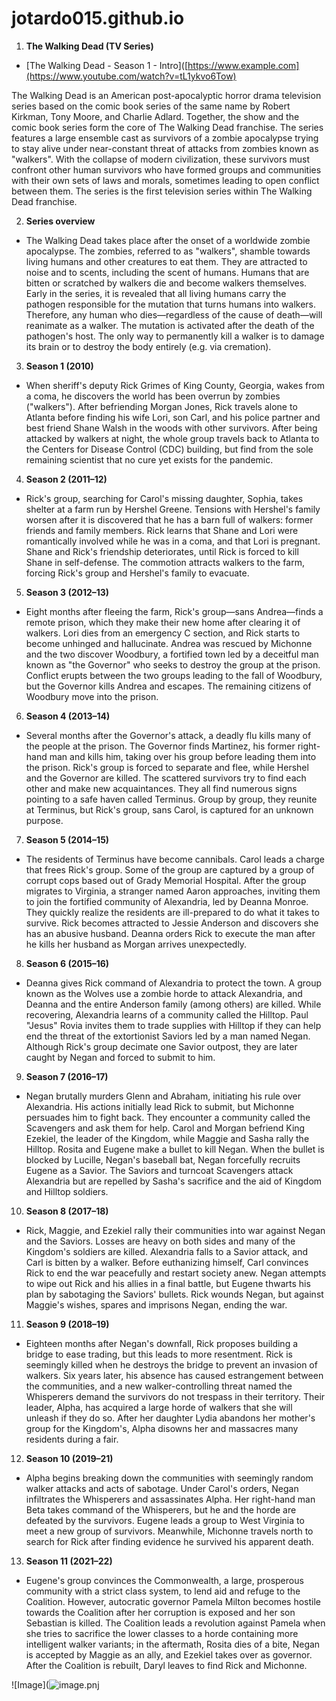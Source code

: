 # jotardo015.github.io

1. **The Walking Dead (TV Series)**
- [The Walking Dead - Season 1 - Intro]([https://www.example.com](https://www.youtube.com/watch?v=tL1ykvo6Tow)

The Walking Dead is an American post-apocalyptic horror drama television series based on the comic book series of the same name by Robert Kirkman, Tony Moore, and Charlie Adlard. Together, the show and the comic book series form the core of The Walking Dead franchise. The series features a large ensemble cast as survivors of a zombie apocalypse trying to stay alive under near-constant threat of attacks from zombies known as "walkers". With the collapse of modern civilization, these survivors must confront other human survivors who have formed groups and communities with their own sets of laws and morals, sometimes leading to open conflict between them. The series is the first television series within The Walking Dead franchise.

2. **Series overview**
- The Walking Dead takes place after the onset of a worldwide zombie apocalypse. The zombies, referred to as "walkers", shamble towards living humans and other creatures to eat them. They are attracted to noise and to scents, including the scent of humans. Humans that are bitten or scratched by walkers die and become walkers themselves. Early in the series, it is revealed that all living humans carry the pathogen responsible for the mutation that turns humans into walkers. Therefore, any human who dies—regardless of the cause of death—will reanimate as a walker. The mutation is activated after the death of the pathogen's host. The only way to permanently kill a walker is to damage its brain or to destroy the body entirely (e.g. via cremation).
  
3. **Season 1 (2010)**
- When sheriff's deputy Rick Grimes of King County, Georgia, wakes from a coma, he discovers the world has been overrun by zombies ("walkers"). After befriending Morgan Jones, Rick travels alone to Atlanta before finding his wife Lori, son Carl, and his police partner and best friend Shane Walsh in the woods with other survivors. After being attacked by walkers at night, the whole group travels back to Atlanta to the Centers for Disease Control (CDC) building, but find from the sole remaining scientist that no cure yet exists for the pandemic.

4. **Season 2 (2011–12)**
- Rick's group, searching for Carol's missing daughter, Sophia, takes shelter at a farm run by Hershel Greene. Tensions with Hershel's family worsen after it is discovered that he has a barn full of walkers: former friends and family members. Rick learns that Shane and Lori were romantically involved while he was in a coma, and that Lori is pregnant. Shane and Rick's friendship deteriorates, until Rick is forced to kill Shane in self-defense. The commotion attracts walkers to the farm, forcing Rick's group and Hershel's family to evacuate.

5. **Season 3 (2012–13)**
- Eight months after fleeing the farm, Rick's group—sans Andrea—finds a remote prison, which they make their new home after clearing it of walkers. Lori dies from an emergency C section, and Rick starts to become unhinged and hallucinate. Andrea was rescued by Michonne and the two discover Woodbury, a fortified town led by a deceitful man known as "the Governor" who seeks to destroy the group at the prison. Conflict erupts between the two groups leading to the fall of Woodbury, but the Governor kills Andrea and escapes. The remaining citizens of Woodbury move into the prison.

6. **Season 4 (2013–14)**
- Several months after the Governor's attack, a deadly flu kills many of the people at the prison. The Governor finds Martinez, his former right-hand man and kills him, taking over his group before leading them into the prison. Rick's group is forced to separate and flee, while Hershel and the Governor are killed. The scattered survivors try to find each other and make new acquaintances. They all find numerous signs pointing to a safe haven called Terminus. Group by group, they reunite at Terminus, but Rick's group, sans Carol, is captured for an unknown purpose.

7. **Season 5 (2014–15)**
- The residents of Terminus have become cannibals. Carol leads a charge that frees Rick's group. Some of the group are captured by a group of corrupt cops based out of Grady Memorial Hospital. After the group migrates to Virginia, a stranger named Aaron approaches, inviting them to join the fortified community of Alexandria, led by Deanna Monroe. They quickly realize the residents are ill-prepared to do what it takes to survive. Rick becomes attracted to Jessie Anderson and discovers she has an abusive husband. Deanna orders Rick to execute the man after he kills her husband as Morgan arrives unexpectedly.

8. **Season 6 (2015–16)**
- Deanna gives Rick command of Alexandria to protect the town. A group known as the Wolves use a zombie horde to attack Alexandria, and Deanna and the entire Anderson family (among others) are killed. While recovering, Alexandria learns of a community called the Hilltop. Paul "Jesus" Rovia invites them to trade supplies with Hilltop if they can help end the threat of the extortionist Saviors led by a man named Negan. Although Rick's group decimate one Savior outpost, they are later caught by Negan and forced to submit to him.

9. **Season 7 (2016–17)**
- Negan brutally murders Glenn and Abraham, initiating his rule over Alexandria. His actions initially lead Rick to submit, but Michonne persuades him to fight back. They encounter a community called the Scavengers and ask them for help. Carol and Morgan befriend King Ezekiel, the leader of the Kingdom, while Maggie and Sasha rally the Hilltop. Rosita and Eugene make a bullet to kill Negan. When the bullet is blocked by Lucille, Negan's baseball bat, Negan forcefully recruits Eugene as a Savior. The Saviors and turncoat Scavengers attack Alexandria but are repelled by Sasha's sacrifice and the aid of Kingdom and Hilltop soldiers.

10. **Season 8 (2017–18)**
- Rick, Maggie, and Ezekiel rally their communities into war against Negan and the Saviors. Losses are heavy on both sides and many of the Kingdom's soldiers are killed. Alexandria falls to a Savior attack, and Carl is bitten by a walker. Before euthanizing himself, Carl convinces Rick to end the war peacefully and restart society anew. Negan attempts to wipe out Rick and his allies in a final battle, but Eugene thwarts his plan by sabotaging the Saviors' bullets. Rick wounds Negan, but against Maggie's wishes, spares and imprisons Negan, ending the war.

11. **Season 9 (2018–19)**
- Eighteen months after Negan's downfall, Rick proposes building a bridge to ease trading, but this leads to more resentment. Rick is seemingly killed when he destroys the bridge to prevent an invasion of walkers. Six years later, his absence has caused estrangement between the communities, and a new walker-controlling threat named the Whisperers demand the survivors do not trespass in their territory. Their leader, Alpha, has acquired a large horde of walkers that she will unleash if they do so. After her daughter Lydia abandons her mother's group for the Kingdom's, Alpha disowns her and massacres many residents during a fair.

12. **Season 10 (2019–21)**
- Alpha begins breaking down the communities with seemingly random walker attacks and acts of sabotage. Under Carol's orders, Negan infiltrates the Whisperers and assassinates Alpha. Her right-hand man Beta takes command of the Whisperers, but he and the horde are defeated by the survivors. Eugene leads a group to West Virginia to meet a new group of survivors. Meanwhile, Michonne travels north to search for Rick after finding evidence he survived his apparent death.

13. **Season 11 (2021–22)**
- Eugene's group convinces the Commonwealth, a large, prosperous community with a strict class system, to lend aid and refuge to the Coalition. However, autocratic governor Pamela Milton becomes hostile towards the Coalition after her corruption is exposed and her son Sebastian is killed. The Coalition leads a revolution against Pamela when she tries to sacrifice the lower classes to a horde containing more intelligent walker variants; in the aftermath, Rosita dies of a bite, Negan is accepted by Maggie as an ally, and Ezekiel takes over as governor. After the Coalition is rebuilt, Daryl leaves to find Rick and Michonne.

![Image](![image.pnj](https://github.com/jotardo015/jotardo015.github.io/assets/152839466/3f02eba7-4fe1-4247-bef6-c0703c1633d7)
